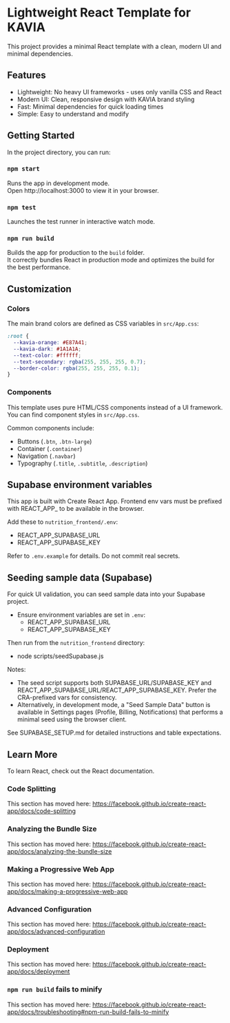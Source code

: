 # Lightweight React Template for KAVIA

This project provides a minimal React template with a clean, modern UI and minimal dependencies.

## Features

- Lightweight: No heavy UI frameworks - uses only vanilla CSS and React
- Modern UI: Clean, responsive design with KAVIA brand styling
- Fast: Minimal dependencies for quick loading times
- Simple: Easy to understand and modify

## Getting Started

In the project directory, you can run:

### `npm start`

Runs the app in development mode.\
Open http://localhost:3000 to view it in your browser.

### `npm test`

Launches the test runner in interactive watch mode.

### `npm run build`

Builds the app for production to the `build` folder.\
It correctly bundles React in production mode and optimizes the build for the best performance.

## Customization

### Colors

The main brand colors are defined as CSS variables in `src/App.css`:

```css
:root {
  --kavia-orange: #E87A41;
  --kavia-dark: #1A1A1A;
  --text-color: #ffffff;
  --text-secondary: rgba(255, 255, 255, 0.7);
  --border-color: rgba(255, 255, 255, 0.1);
}
```

### Components

This template uses pure HTML/CSS components instead of a UI framework. You can find component styles in `src/App.css`. 

Common components include:
- Buttons (`.btn`, `.btn-large`)
- Container (`.container`)
- Navigation (`.navbar`)
- Typography (`.title`, `.subtitle`, `.description`)

## Supabase environment variables

This app is built with Create React App. Frontend env vars must be prefixed with REACT_APP_ to be available in the browser.

Add these to `nutrition_frontend/.env`:

- REACT_APP_SUPABASE_URL
- REACT_APP_SUPABASE_KEY

Refer to `.env.example` for details. Do not commit real secrets.

## Seeding sample data (Supabase)

For quick UI validation, you can seed sample data into your Supabase project.

- Ensure environment variables are set in `.env`:
  - REACT_APP_SUPABASE_URL
  - REACT_APP_SUPABASE_KEY

Then run from the `nutrition_frontend` directory:

- node scripts/seedSupabase.js

Notes:
- The seed script supports both SUPABASE_URL/SUPABASE_KEY and REACT_APP_SUPABASE_URL/REACT_APP_SUPABASE_KEY. Prefer the CRA-prefixed vars for consistency.
- Alternatively, in development mode, a "Seed Sample Data" button is available in Settings pages (Profile, Billing, Notifications) that performs a minimal seed using the browser client.

See SUPABASE_SETUP.md for detailed instructions and table expectations.

## Learn More

To learn React, check out the React documentation.

### Code Splitting

This section has moved here: https://facebook.github.io/create-react-app/docs/code-splitting

### Analyzing the Bundle Size

This section has moved here: https://facebook.github.io/create-react-app/docs/analyzing-the-bundle-size

### Making a Progressive Web App

This section has moved here: https://facebook.github.io/create-react-app/docs/making-a-progressive-web-app

### Advanced Configuration

This section has moved here: https://facebook.github.io/create-react-app/docs/advanced-configuration

### Deployment

This section has moved here: https://facebook.github.io/create-react-app/docs/deployment

### `npm run build` fails to minify

This section has moved here: https://facebook.github.io/create-react-app/docs/troubleshooting#npm-run-build-fails-to-minify
